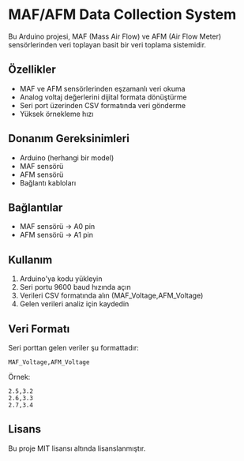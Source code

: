 # MAF/AFM Data Collection System

Bu Arduino projesi, MAF (Mass Air Flow) ve AFM (Air Flow Meter) sensörlerinden veri toplayan basit bir veri toplama sistemidir.

## Özellikler

- MAF ve AFM sensörlerinden eşzamanlı veri okuma
- Analog voltaj değerlerini dijital formata dönüştürme
- Seri port üzerinden CSV formatında veri gönderme
- Yüksek örnekleme hızı

## Donanım Gereksinimleri

- Arduino (herhangi bir model)
- MAF sensörü
- AFM sensörü
- Bağlantı kabloları

## Bağlantılar

- MAF sensörü -> A0 pin
- AFM sensörü -> A1 pin

## Kullanım

1. Arduino'ya kodu yükleyin
2. Seri portu 9600 baud hızında açın
3. Verileri CSV formatında alın (MAF_Voltage,AFM_Voltage)
4. Gelen verileri analiz için kaydedin

## Veri Formatı

Seri porttan gelen veriler şu formattadır:
```
MAF_Voltage,AFM_Voltage
```
Örnek:
```
2.5,3.2
2.6,3.3
2.7,3.4
```

## Lisans

Bu proje MIT lisansı altında lisanslanmıştır.